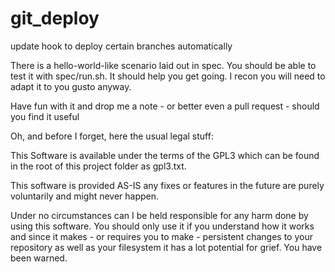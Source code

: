 git_deploy
==========

update hook to deploy certain branches automatically

There is a hello-world-like scenario laid out in spec. You should be able to test it with spec/run.sh.
It should help you get going. I recon you will need to adapt it to you gusto anyway.

Have fun with it and drop me a note - or better even a pull request - should you find it useful

Oh, and before I forget, here the usual legal stuff:

This Software is available under the terms of the GPL3 which can be found in the root of this project
folder as gpl3.txt.

This software is provided AS-IS any fixes or features in the future are purely voluntarily and might
never happen.

Under no circumstances can I be held responsible for any harm done by using this software. You should
only use it if you understand how it works and since it makes - or requires you to make - persistent
changes to your repository as well as your filesystem it has a lot potential for grief.
You have been warned.


